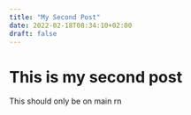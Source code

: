 ```yaml
---
title: "My Second Post"
date: 2022-02-18T08:34:10+02:00
draft: false
---
```


# This is my second post

This should only be on main rn
